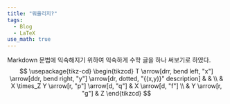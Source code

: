 ```yaml
---
title: "뭐올리지?"
tags:
  - Blog
  - LaTeX
use_math: true
---
```


Markdown 문법에 익숙해지기 위하여 익숙하게 수학 글을 하나 써보기로 하였다. 
$$
\usepackage{tikz-cd}
\begin{tikzcd}
  T
  \arrow[drr, bend left, "x"]
  \arrow[ddr, bend right, "y"]
  \arrow[dr, dotted, "{(x,y)}" description] & & \\
    & X \times_Z Y \arrow[r, "p"] \arrow[d, "q"]
      & X \arrow[d, "f"] \\
    & Y \arrow[r, "g"]
      & Z
\end{tikzcd}
$$